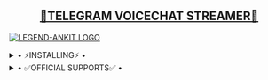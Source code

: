 <h2 align="center"> <a href="https://github.com/LEGEND-ANKIT/TELEGRAM-VC-STREAMER">🔰TELEGRAM VOICECHAT STREAMER🔰</a></h2>


[![LEGEND-ANKIT LOGO](https://telegra.ph/file/b002d63974bd05ea7a336.jpg)](https://github.com/LEGEND-ANKIT/TELEGRAM-VC-STREAMER)


<details>
  <summary> • ⚡INSTALLING⚡ • </summary>
  <a href="https://heroku.com/deploy?template=https://github.com/LEGEND-ANKIT/TELEGRAM-VC-STREAMER"><img src="https://www.herokucdn.com/deploy/button.svg"></a>
  
</details>

<details>
  <summary> • ✅OFFICIAL SUPPORTS✅ • </summary>
<a href="https://github.com/LEGEND-ANKIT"><img src="https://img.shields.io/badge/FOLLOW%20ME%20ON-GITHUB-black.svg?style=for-the-badge&logo=github"></a>
</details>

